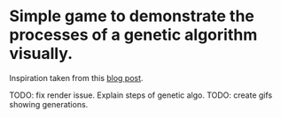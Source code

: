 # Simple game to demonstrate the processes of a genetic algorithm visually.

Inspiration taken from this [blog post](https://dev.to/lukegarrigan/genetic-algorithms-in-javascript-mc3).  


TODO: fix render issue. Explain steps of genetic algo.
TODO: create gifs showing generations.
